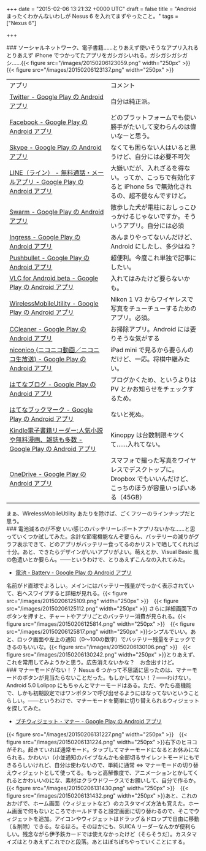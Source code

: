 
+++
date = "2015-02-06 13:21:32 +0000 UTC"
draft = false
title = "Android まったくわかんないわしが Nesus 6 を入れてまずやったこと。"
tags = ["Nexus 6"]

+++
<div class="section">
    ### ソーシャルネットワーク、電子書籍……とりあえず使いそうなアプリ入れる
    とりあえず iPhone でつかってたアプリをガシガシいれる。ガシガシガシガシ……{{< figure src="/images/20150206123059.png" width="250px" >}} {{< figure src="/images/20150206123137.png" width="250px" >}}<br/>


<table>
    <tbody><tr>
    <td>アプリ</td>
    <td>コメント</td>
    </tr>
    <tr>
    <td><a href="https://play.google.com/store/apps/details?id=com.twitter.android&amp;hl=ja">Twitter - Google Play の Android アプリ</a></td>
    <td>自分は純正派。</td>
    </tr>
    <tr>
    <td><a href="https://play.google.com/store/apps/details?id=com.facebook.katana&amp;hl=ja">Facebook - Google Play の Android アプリ</a></td>
    <td>どのプラットフォームでも使い勝手がたいして変わらんのは偉いなーと思う。</td>
    </tr>
    <tr>
    <td><a href="https://play.google.com/store/apps/details?id=com.skype.raider&amp;hl=ja">Skype - Google Play の Android アプリ</a></td>
    <td>なくても困らない人はいると思うけど、自分には必要不可欠</td>
    </tr>
    <tr>
    <td><a href="https://play.google.com/store/apps/details?id=jp.naver.line.android&amp;hl=ja">LINE（ライン） - 無料通話・メールアプリ - Google Play の Android アプリ</a></td>
    <td>大嫌いだが、入れざるを得ない。ってか、こっちで有効化すると iPhone 5s で無効化されるの、超不便なんですけど。</td>
    </tr>
    <tr>
    <td><a href="https://play.google.com/store/apps/details?id=com.foursquare.robin&amp;hl=ja">Swarm - Google Play の Android アプリ</a></td>
    <td>散歩した犬が電柱におしっこひっかけるじゃないですか。そういうアプリ。自分には必須</td>
    </tr>
    <tr>
    <td><a href="https://play.google.com/store/apps/details?id=com.nianticproject.ingress&amp;hl=ja">Ingress - Google Play の Android アプリ</a></td>
    <td>あんまりやってないんだけど、Android にしたし、多少はね？</td>
    </tr>
    <tr>
    <td><a href="https://play.google.com/store/apps/details?id=com.pushbullet.android&amp;hl=ja">Pushbullet - Google Play の Android アプリ</a></td>
    <td>超便利。今度これ単独で記事にしたい。</td>
    </tr>
    <tr>
    <td><a href="https://play.google.com/store/apps/details?id=org.videolan.vlc.betav7neon&amp;hl=ja">VLC for Android beta - Google Play の Android アプリ</a></td>
    <td>入れてはみたけど要らないかも。</td>
    </tr>
    <tr>
    <td><a href="https://play.google.com/store/apps/details?id=com.nikon.wu.wmau&amp;hl=ja">WirelessMobileUtility - Google Play の Android アプリ</a></td>
    <td>Nikon 1 V3 からワイヤレスで写真をチューチューするためのアプリ。必須。</td>
    </tr>
    <tr>
    <td><a href="https://play.google.com/store/apps/details?id=com.piriform.ccleaner&amp;hl=ja">CCleaner - Google Play の Android アプリ</a></td>
    <td>お掃除アプリ。Android には要りそうな気がする</td>
    </tr>
    <tr>
    <td><a href="https://play.google.com/store/apps/details?id=jp.nicovideo.android&amp;hl=ja">niconico (ニコニコ動画／ニコニコ生放送) - Google Play の Android アプリ</a></td>
    <td>iPad mini で見るから要らんのだけど、一応。将棋中継みたい。</td>
    </tr>
    <tr>
    <td><a href="https://play.google.com/store/apps/details?id=jp.ne.hatena.blog&amp;hl=ja">はてなブログ - Google Play の Android アプリ</a></td>
    <td>ブログかくため、というよりは PV とかお知らせをチェックするため。</td>
    </tr>
    <tr>
    <td><a href="https://play.google.com/store/apps/details?id=com.hatena.android.bookmark&amp;hl=ja">はてなブックマーク - Google Play の Android アプリ</a></td>
    <td>ないと死ぬ。</td>
    </tr>
    <tr>
    <td><a href="https://play.google.com/store/apps/details?id=com.amazon.kindle&amp;hl=ja">Kindle電子書籍リーダー:人気小説や無料漫画、雑誌も多数 - Google Play の Android アプリ</a></td>
    <td>Kinoppy は台数制限キツくて……入れてない。</td>
    </tr>
    <tr>
    <td><a href="https://play.google.com/store/apps/details?id=com.microsoft.skydrive&amp;hl=ja">OneDrive - Google Play の Android アプリ</a></td>
    <td>スマフォで撮った写真をワイヤレスでデスクトップに。Dropbox でもいいんだけど、こっちのほうが容量いっぱいある（45GB）</td>
    </tr>
</tbody></table>まぁ、WirelessMobileUtility あたりを除けば、ごくフツーのラインナップだと思う。

</div>
<div class="section">
    ### 電池減るのが不安
    いい感じのバッテリーレポートアプリないかな……と思っていくつか試してみた。余計な節電機能なんぞ要らん、バッテリーの減りがグラフ表示できて、どのアプリがバッテリー食ってるのかリストで晒してくれれば十分。あと、できたらデザインがいいアプリがよい。萌えとか、Visual Basic 風の色遣いとか要らん。――というわけで、とりあえずこんなの入れてみた。

<ul>
<li><a href="https://play.google.com/store/apps/details?id=com.macropinch.pearl&amp;hl=ja">電池 - Battery - Google Play の Android アプリ</a></li>
</ul>名前がド直球でよろしい。メインにはバッテリー残量がでっかく表示されていて、右へスワイプすると詳細が見れる。{{< figure src="/images/20150206125109.png" width="250px" >}}　{{< figure src="/images/20150206125112.png" width="250px" >}} さらに詳細画面下のボタンを押すと、チャートやアプリごとのバッテリー消費が見られる。{{< figure src="/images/20150206125814.png" width="250px" >}}　{{< figure src="/images/20150206125817.png" width="250px" >}}シンプルでいい。あと、ロック画面や左上の通知（0～100の数字）でバッテリー残量をチェックできるのもいいな。{{< figure src="/images/20150206130106.png"  >}}　{{< figure src="/images/20150206130242.png" width="250px" >}}とりあえず、これを常用してみようかと思う。広告消えないかな？　お金出すけど。

</div>
<div class="section">
    ### マナーモードがない！？
    Nesus 6 つかって不思議に思ったのは、マナーモードのボタンが見当たらないことだった。もしかしてない！？――わけない。Android 5.0 Lolipop にもちゃんとマナーモードはある。ただ、やたら高機能で、しかも初期設定ではワンボタンで呼び出せるようにはなってないということらしい。――というわけで、マナーモードを簡単に切り替えられるウィジェットを探してみた。

<ul>
<li><a href="https://play.google.com/store/apps/details?id=com.muisika.puchiwidget_manner_m0001&amp;hl=ja">プチウィジェット・マナー - Google Play の Android アプリ</a></li>
</ul>{{< figure src="/images/20150206131227.png" width="250px" >}}　{{< figure src="/images/20150206131224.png" width="250px" >}}右下のヒヨコがそれ。起きていれば通常モード。タップしてマナーモードになるとお休みになられる。かわいい（小並通知のバイブなんかも全部切るサイレントモードにもできるらしいけれど、自分は使わないので、単純に通常 ⇔ マナーモードの切り替えウィジェットとして使ってる。もっと高解像度で、アニメーションとかしてくれるとかわいいのにな、素材はクラウドワークスでお願いして、自分で作るか。{{< figure src="/images/20150206131430.png" width="250px" >}}　{{< figure src="/images/20150206131432.png" width="250px" >}}あと、これのおかげで、ホーム画面（ウィジェットなど）のカスタマイズ方法も覚えた。ホーム画面で何もないところでホールドすると設定画面に切り替わるので、そこでウィジェットを追加。アイコンやウィジェットはドラッグ＆ドロップで自由に移動（＆削除）できる。なるほろ。そのほかにも、SUICA リーダーなんかが便利らしい。残念ながら伊予鉄カードでは使えなかったけど（そらそうだ）。カスタマイズはとりあえずこれでひと段落。あとはぼちぼちやっていくことにする。

</div>


